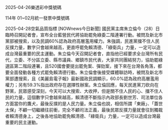 
2025-04-26樂透彩中獎號碼

                                
114年 01~02月統一發票中獎號碼
                             
2025-04-28空氣品質指標
                              [NOWnews今日新聞] 國民黨主席朱立倫今（28）日臨時召開記者會，宣布全台藍營民代將協助罷免綠委二階連署行動。被問及新北市黨部被搜索，以及民調60%認為政府高層濫用權力。朱強調，民進黨擋不住人民反撲力量，數字只會越來越高，更直呼罷免賴清德、「綠衛兵」力量，一定可以造成台灣最重要的民主運動。朱立倫今天召開記者會，直指他已經要求全台灣所有民代，立委、不分區立委、縣市議員、鄉鎮市民代表，大家共同團結努力，協助罷綠選區第二階段連署，且520國會要提出罷免案、彈劾案，接下來在台灣各角落，都要全面發動各種方式罷免賴清德行動。朱立倫會後接受媒體聯訪時，被問及新北市黨部遭搜索，且《美麗島電子報》最新國政民調顯示，60.0%認為政府高層濫用權力；另有59.3%指出政府存在選擇性辦案。朱立倫回應，每天民進黨刀砍向在野黨，民眾感受深刻，今天可以大搜索、大收押，但是關不住人民的心、擋不住人民的力量，這個數字只會越來越高，賴清德不斷指示內政部長劉世芳、司法單位各方面當你的鷹犬，最後反撲的是人民力量。朱立倫也說，相信所謂「東廠」、「蓋世太保」不顧一切繼續往前衝，完全不顧司法正義，最後民眾反撲力量就會往到獨裁者賴清德身上，之後各地協助罷免賴清德、「綠衛兵」力量，一定可以造成台灣最重要的民主運動。